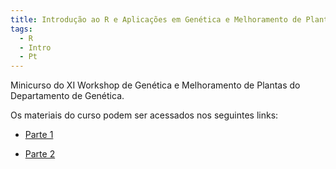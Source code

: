 ```yaml
---
title: Introdução ao R e Aplicações em Genética e Melhoramento de Plantas
tags:
  - R
  - Intro
  - Pt
---
```


Minicurso do XI Workshop de Genética e Melhoramento de Plantas do Departamento de Genética.

<!--more-->

Os materiais do curso podem ser acessados nos seguintes links:

* [Parte 1](http://cristianetaniguti.github.io/Workshop_genetica_esalq//Workshop-(2017)-Por-que-o-R-+-prática-básica)

* [Parte 2](http://cristianetaniguti.github.io/Workshop_genetica_esalq//Workshop-(2017)-Prática-aplicada-ao-melhoramento)